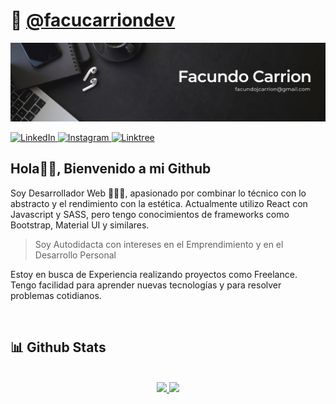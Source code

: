 # 🦥 [@facucarriondev](https://instagram.com/facucarriondev)

![](https://raw.githubusercontent.com/facucarrion/facucarrion/main/assets/banner.png)

<a href="https://www.linkedin.com/in/facundo-carrion-826703242/" target="_blank">
  <img src="https://img.shields.io/badge/LinkedIn-%230077B5.svg?&style=flat-square&logo=linkedin&logoColor=white" alt="LinkedIn">
</a>
<a href="https://www.instagram.com/facucarriondev/" target="_blank">
  <img src="https://img.shields.io/badge/Instagram-%23E4405F.svg?&style=flat-square&logo=instagram&logoColor=white" alt="Instagram">
</a>
<a href="https://linktr.ee/facucarrionn" target="_blank">
  <img src="https://img.shields.io/badge/LinkTree-%1de9b6.svg?style=flat-square&logo=linktree&logoColor=white" alt="Linktree">
</a>

## Hola👋🏻, Bienvenido a mi Github

Soy Desarrollador Web 👨🏻‍💻, apasionado por combinar lo técnico con lo abstracto y el rendimiento con la estética. Actualmente utilizo React con Javascript y SASS, pero tengo conocimientos de frameworks como Bootstrap, Material UI y similares.

> Soy Autodidacta con intereses en el Emprendimiento y en el Desarrollo Personal

Estoy en busca de Experiencia realizando proyectos como Freelance. Tengo facilidad para aprender nuevas tecnologías y para resolver problemas cotidianos.

<br />

## 📊 Github Stats

<br />

<div align="center">
  <a href="https://github.com/tiagocomba">
  <img height="180em" src="https://github-readme-stats.vercel.app/api?username=facucarrion&include_all_commits=true&show_icons=true&include_all_commits=true&count_private=true&bg_color=000011&title_color=ebc634&text_color=efefef&icon_color=ff4642&line_height=34"/>
  <img height="180em" src="https://streak-stats.demolab.com/?user=facucarrion&theme=great-gatsby" />
</div>
